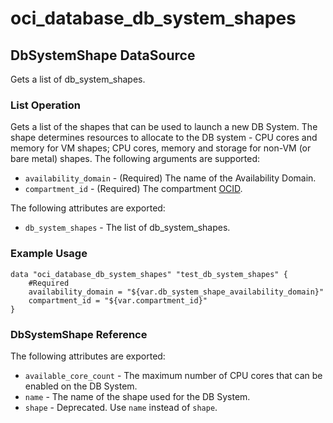 
# oci_database_db_system_shapes

## DbSystemShape DataSource

Gets a list of db_system_shapes.

### List Operation
Gets a list of the shapes that can be used to launch a new DB System. The shape determines resources to allocate to the DB system - CPU cores and memory for VM shapes; CPU cores, memory and storage for non-VM (or bare metal) shapes.
The following arguments are supported:

* `availability_domain` - (Required) The name of the Availability Domain.
* `compartment_id` - (Required) The compartment [OCID](https://docs.us-phoenix-1.oraclecloud.com/Content/General/Concepts/identifiers.htm).


The following attributes are exported:

* `db_system_shapes` - The list of db_system_shapes.

### Example Usage

```hcl
data "oci_database_db_system_shapes" "test_db_system_shapes" {
	#Required
	availability_domain = "${var.db_system_shape_availability_domain}"
	compartment_id = "${var.compartment_id}"
}
```
### DbSystemShape Reference

The following attributes are exported:

* `available_core_count` - The maximum number of CPU cores that can be enabled on the DB System.
* `name` - The name of the shape used for the DB System.
* `shape` - Deprecated. Use `name` instead of `shape`.

